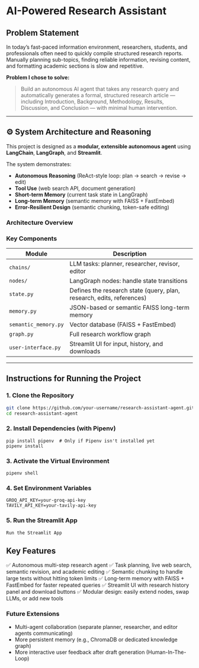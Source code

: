 # AI-Powered Research Assistant

## Problem Statement

In today’s fast-paced information environment, researchers, students, and professionals often need to quickly compile structured research reports.  
Manually planning sub-topics, finding reliable information, revising content, and formatting academic sections is slow and repetitive.

**Problem I chose to solve:**  
> Build an autonomous AI agent that takes any research query and automatically generates a formal, structured research article — including Introduction, Background, Methodology, Results, Discussion, and Conclusion — with minimal human intervention.

---

## ⚙️ System Architecture and Reasoning

This project is designed as a **modular, extensible autonomous agent** using **LangChain**, **LangGraph**, and **Streamlit**.

The system demonstrates:
- **Autonomous Reasoning** (ReAct-style loop: plan → search → revise → edit)
- **Tool Use** (web search API, document generation)
- **Short-term Memory** (current task state in LangGraph)
- **Long-term Memory** (semantic memory with FAISS + FastEmbed)
- **Error-Resilient Design** (semantic chunking, token-safe editing)

### Architecture Overview


### Key Components

| Module | Description |
|---|---|
| `chains/` | LLM tasks: planner, researcher, revisor, editor |
| `nodes/` | LangGraph nodes: handle state transitions |
| `state.py` | Defines the research state (query, plan, research, edits, references) |
| `memory.py` | JSON-based or semantic FAISS long-term memory |
| `semantic_memory.py` | Vector database (FAISS + FastEmbed) |
| `graph.py` | Full research workflow graph |
| `user-interface.py` | Streamlit UI for input, history, and downloads |

---

## Instructions for Running the Project

### 1. Clone the Repository

```bash
git clone https://github.com/your-username/research-assistant-agent.git
cd research-assistant-agent
```
### 2. Install Dependencies (with Pipenv)
```
pip install pipenv  # Only if Pipenv isn't installed yet
pipenv install
```
### 3. Activate the Virtual Environment
```
pipenv shell
```
### 4. Set Environment Variables
```
GROQ_API_KEY=your-groq-api-key
TAVILY_API_KEY=your-tavily-api-key
```
### 5. Run the Streamlit App
```
Run the Streamlit App
```

## Key Features
✅ Autonomous multi-step research agent
✅ Task planning, live web search, semantic revision, and academic editing
✅ Semantic chunking to handle large texts without hitting token limits
✅ Long-term memory with FAISS + FastEmbed for faster repeated queries
✅ Streamlit UI with research history panel and download buttons
✅ Modular design: easily extend nodes, swap LLMs, or add new tools

### Future Extensions
- Multi-agent collaboration (separate planner, researcher, and editor agents communicating)
- More persistent memory (e.g., ChromaDB or dedicated knowledge graph)
- More interactive user feedback after draft generation (Human-In-The-Loop)
